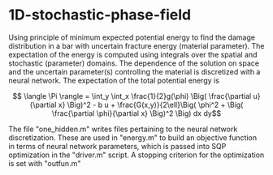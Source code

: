# 1D-stochastic-phase-field

Using principle of minimum expected potential energy to find the damage distribution in a bar with uncertain fracture energy (material parameter). The expectation of the energy is computed using integrals over the spatial and stochastic (parameter) domains. The dependence of the solution on space and the uncertain parameter(s) controlling the material is discretized with a neural network. The expectation of the total potential energy is


$$ \langle \Pi \rangle = \int_y \int_x \frac{1}{2}g(\phi) \Big( \frac{\partial u}{\partial x} \Big)^2 - b u + \frac{G(x,y)}{2\ell}\Big( \phi^2 + \Big( \frac{\partial \phi}{\partial x} \Big)^2 \Big) dx dy$$

The file "one_hidden.m" writes files pertaining to the neural network discretization. These are used in "energy.m" to build an objective function in terms of neural network parameters, which is passed into SQP optimization in the "driver.m" script. A stopping criterion for the optimization is set with "outfun.m" 

